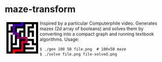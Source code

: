 # maze-transform

<img src='images/maze-icon.png' width=100 align='left' hspace='5' vspace='5'/>

Inspired by a particular Computerphile video. Generates mazes (2d
array of booleans) and solves them by converting into a compact
graph and running textbook algorithms. Usage:

```shell
$ ./gen 100 50 file.png  # 100x50 maze
$ ./solve file.png file-solved.png
```
